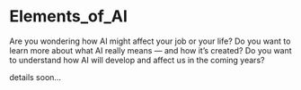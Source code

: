 # Elements_of_AI

Are you wondering how AI might affect your job or your life?
Do you want to learn more about what AI really means — and how it’s created?
Do you want to understand how AI will develop and affect us in the coming years?

details soon...
